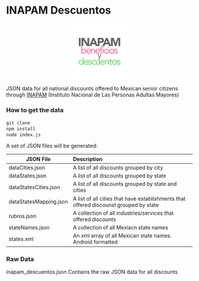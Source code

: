 # INAPAM Descuentos
<p align="center">
  <img src="https://raw.githubusercontent.com/ricardo-hdz/inapam-descuentos/master/inapam.png" width="150"/>
</p>

JSON data for all national discounts offered to Mexican senior citizens through [INAPAM](http://www.inapam.gob.mx/) (Instituto Nacional de Las Personas Adultas Mayores)

### How to get the data
```
git clone
npm install
node index.js
```

A set of JSON files will be generated:

| JSON File        | Description           |
| ------------- | :------------- |
| dataCities.json | A list of all discounts grouped by city |
| dataStates.json | A list of all discounts grouped by state |
| dataStatesCities.json | A list of all discounts grouped by state and cities |
| dataStatesMapping.json | A list of all cities that have establishments that offered discounst grouped by state |
| rubros.json | A collection of all industries/services that offered discounts |
| stateNames.json | A collection of all Mexiacn state names |
| states.xml | An xml array of all Mexican state names. Android formatted |

### Raw Data
inapam_descuentos.json Contains the raw JSON data for all discounts
